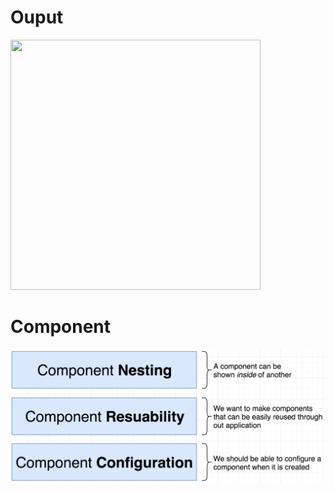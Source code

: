 # Ouput
<img src="https://github.com/vishalscode/react-component/blob/main/output/components.jpg" width="400" height="400" />

# Component
<img src="https://github.com/vishalscode/1-react-component/blob/main/component.png" />
